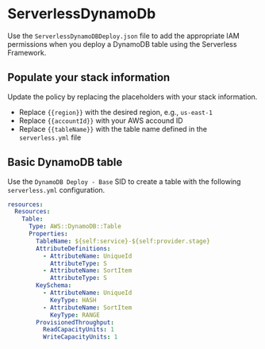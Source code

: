 # ServerlessDynamoDb

Use the `ServerlessDynamoDBDeploy.json` file to add the appropriate IAM permissions when you deploy a DynamoDB table using the Serverless Framework.

## Populate your stack information

Update the policy by replacing the placeholders with your stack information.

- Replace `{{region}}` with the desired region, e.g., `us-east-1`
- Replace `{{accountId}}` with your AWS accound ID
- Replace `{{tableName}}` with the table name defined in the `serverless.yml` file

## Basic DynamoDB table

Use the `DynamoDB Deploy - Base` SID to create a table with the following `serverless.yml` configuration.

```yaml
resources:
  Resources:
    Table:
      Type: AWS::DynamoDB::Table
      Properties:
        TableName: ${self:service}-${self:provider.stage}
        AttributeDefinitions:
          - AttributeName: UniqueId
            AttributeType: S
          - AttributeName: SortItem
            AttributeType: S
        KeySchema:
          - AttributeName: UniqueId
            KeyType: HASH
          - AttributeName: SortItem
            KeyType: RANGE
        ProvisionedThroughput:
          ReadCapacityUnits: 1
          WriteCapacityUnits: 1
```
